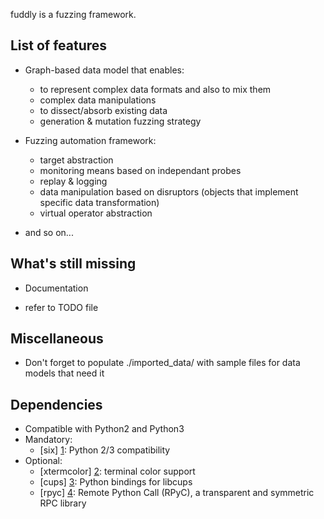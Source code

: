 fuddly is a fuzzing framework.

List of features
----------------
* Graph-based data model that enables:
  - to represent complex data formats and also to mix them
  - complex data manipulations
  - to dissect/absorb existing data
  - generation & mutation fuzzing strategy

* Fuzzing automation framework:
  - target abstraction
  - monitoring means based on independant probes
  - replay & logging
  - data manipulation based on disruptors (objects that implement
    specific data transformation)
  - virtual operator abstraction

* and so on...

What's still missing
--------------------
* Documentation

* refer to TODO file

Miscellaneous
-------------
* Don't forget to populate ./imported_data/ with sample files for data
  models that need it

Dependencies
------------
* Compatible with Python2 and Python3
* Mandatory:
  - [six] [1]: Python 2/3 compatibility
* Optional:
  - [xtermcolor] [2]: terminal color support
  - [cups] [3]: Python bindings for libcups
  - [rpyc] [4]: Remote Python Call (RPyC), a transparent and symmetric RPC library

[1]: http://pythonhosted.org/six/ "six"
[2]: https://github.com/broadinstitute/xtermcolor "xtermcolor"
[3]: https://pypi.python.org/pypi/pycups "cups"
[4]: https://pypi.python.org/pypi/rpyc "rpyc"
